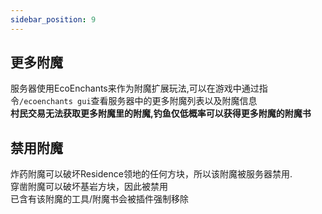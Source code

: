 ```yaml
---
sidebar_position: 9
---
```

## 更多附魔
服务器使用EcoEnchants来作为附魔扩展玩法,可以在游戏中通过指令`/ecoenchants gui`查看服务器中的更多附魔列表以及附魔信息  
**村民交易无法获取更多附魔里的附魔,钓鱼仅低概率可以获得更多附魔的附魔书**  

## 禁用附魔
炸药附魔可以破坏Residence领地的任何方块，所以该附魔被服务器禁用.  
穿凿附魔可以破坏基岩方块，因此被禁用  
已含有该附魔的工具/附魔书会被插件强制移除  
